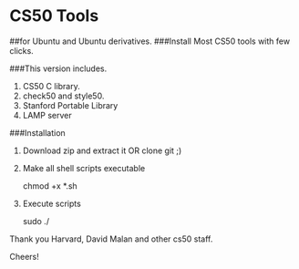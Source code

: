 # CS50 Tools
##for Ubuntu and Ubuntu derivatives.
###Install Most CS50 tools with few clicks.

###This version includes.
1. CS50 C library.
2. check50 and style50.
3. Stanford Portable Library
4. LAMP server

###Installation

1. Download zip and extract it OR clone git ;)
2. Make all shell scripts executable

    chmod +x *.sh

3. Execute scripts

    sudo ./<file name>


Thank you Harvard, David Malan and other cs50 staff.

Cheers!
